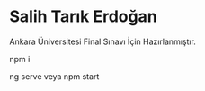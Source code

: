 # Salih Tarık Erdoğan
Ankara Üniversitesi Final Sınavı İçin Hazırlanmıştır.

npm i

ng serve veya npm start

